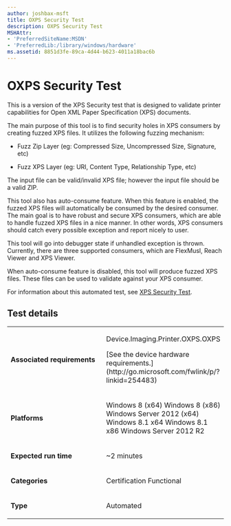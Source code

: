 ```yaml
---
author: joshbax-msft
title: OXPS Security Test
description: OXPS Security Test
MSHAttr:
- 'PreferredSiteName:MSDN'
- 'PreferredLib:/library/windows/hardware'
ms.assetid: 8851d3fe-89ca-4d44-b623-4011a18bac6b
---
```


# OXPS Security Test


This is a version of the XPS Security test that is designed to validate printer capabilities for Open XML Paper Specification (XPS) documents.

The main purpose of this tool is to find security holes in XPS consumers by creating fuzzed XPS files. It utilizes the following fuzzing mechanism:

-   Fuzz Zip Layer (eg: Compressed Size, Uncompressed Size, Signature, etc)

-   Fuzz XPS Layer (eg: URI, Content Type, Relationship Type, etc)

The input file can be valid/invalid XPS file; however the input file should be a valid ZIP.

This tool also has auto-consume feature. When this feature is enabled, the fuzzed XPS files will automatically be consumed by the desired consumer. The main goal is to have robust and secure XPS consumers, which are able to handle fuzzed XPS files in a nice manner. In other words, XPS consumers should catch every possible exception and report nicely to user.

This tool will go into debugger state if unhandled exception is thrown. Currently, there are three supported consumers, which are FlexMusl, Reach Viewer and XPS Viewer.

When auto-consume feature is disabled, this tool will produce fuzzed XPS files. These files can be used to validate against your XPS consumer.

For information about this automated test, see [XPS Security Test](xps-security-test425d22b8-a5f8-46e9-8d21-a3f0d79a6d7f.md).

## Test details


<table>
<colgroup>
<col width="50%" />
<col width="50%" />
</colgroup>
<tbody>
<tr class="odd">
<td><p><strong>Associated requirements</strong></p></td>
<td><p>Device.Imaging.Printer.OXPS.OXPS</p>
<p>[See the device hardware requirements.](http://go.microsoft.com/fwlink/p/?linkid=254483)</p></td>
</tr>
<tr class="even">
<td><p><strong>Platforms</strong></p></td>
<td><p>Windows 8 (x64) Windows 8 (x86) Windows Server 2012 (x64) Windows 8.1 x64 Windows 8.1 x86 Windows Server 2012 R2</p></td>
</tr>
<tr class="odd">
<td><p><strong>Expected run time</strong></p></td>
<td><p>~2 minutes</p></td>
</tr>
<tr class="even">
<td><p><strong>Categories</strong></p></td>
<td><p>Certification Functional</p></td>
</tr>
<tr class="odd">
<td><p><strong>Type</strong></p></td>
<td><p>Automated</p></td>
</tr>
</tbody>
</table>

 

 

 






